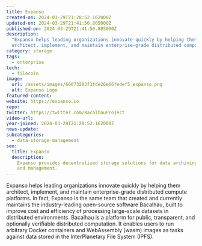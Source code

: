 ```yaml
---
title: Expanso
created-on: 2024-03-29T21:28:52.162000Z
updated-on: 2024-03-29T21:41:50.805000Z
published-on: 2024-03-29T21:41:50.805000Z
description:
  "Expanso helps leading organizations innovate quickly by helping them
  architect, implement, and maintain enterprise-grade distributed compute platforms."
category: storage
tags:
  - enterprise
tech:
  - filecoin
image:
  url: /assets/images/66073293f3fde26e66fedef5_expanso.png
  alt: Expanso Logo
featured-content:
website: https://expanso.io
repo:
twitter: https://twitter.com/BacalhauProject
video-url:
year-joined: 2024-03-29T21:28:52.162000Z
news-update:
subcategories:
  - data-storage-management
seo:
  title: Expanso
  description:
    Expanso provides decentralized storage solutions for data archiving
    and management.
---
```


Expanso helps leading organizations innovate quickly by helping them architect, implement, and maintain enterprise-grade distributed compute platforms. In fact, Expanso is the same team that created and currently maintains the industry-leading open-source software Bacalhau, built to improve cost and efficiency of processing large-scale datasets in distributed environments. Bacalhau is a platform for public, transparent, and optionally verifiable distributed computation. It enables users to run arbitrary Docker containers and WebAssembly (wasm) images as tasks against data stored in the InterPlanetary File System (IPFS).
